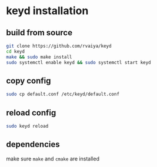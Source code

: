 # keyd installation

## build from source

```bash
git clone https://github.com/rvaiya/keyd
cd keyd
make && sudo make install
sudo systemctl enable keyd && sudo systemctl start keyd
```

## copy config

```bash
sudo cp default.conf /etc/keyd/default.conf
```

## reload config

```bash
sudo keyd reload
```

## dependencies

make sure `make` and `cmake` are installed
